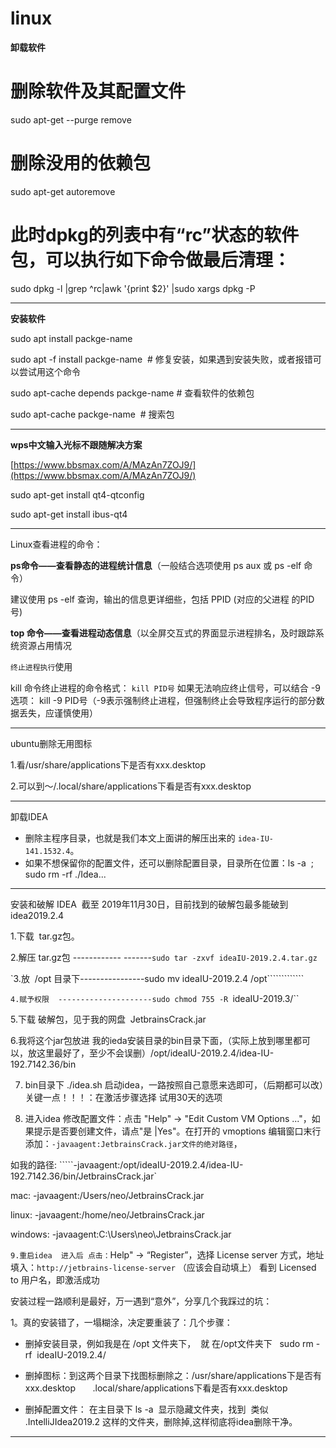 # linux

**卸载软件**

# 删除软件及其配置文件

sudo apt-get --purge remove <package>

# 删除没用的依赖包

sudo apt-get autoremove <package>

# 此时dpkg的列表中有“rc”状态的软件包，可以执行如下命令做最后清理：

sudo dpkg -l |grep ^rc|awk '{print $2}' |sudo xargs dpkg -P

---

**安装软件**

sudo apt install packge-name

sudo apt -f install packge-name  # 修复安装，如果遇到安装失败，或者报错可以尝试用这个命令

sudo apt-cache depends packge-name # 查看软件的依赖包

sudo apt-cache packge-name  # 搜索包

---

**wps中文输入光标不跟随解决方案**

[https://www.bbsmax.com/A/MAzAn7ZOJ9/](https://www.bbsmax.com/A/MAzAn7ZOJ9/)

sudo apt-get install qt4-qtconfig 

sudo apt-get install ibus-qt4

---

Linux查看进程的命令：

**ps命令——查看静态的进程统计信息**（一般结合选项使用 ps aux 或 ps -elf 命令）

建议使用 ps -elf 查询，输出的信息更详细些，包括 PPID (对应的父进程 的PID 号)

**top 命令——查看进程动态信息**（以全屏交互式的界面显示进程排名，及时跟踪系统资源占用情况

`终止进程执行`使用

kill 命令终止进程的命令格式： `kill PID号` 如果无法响应终止信号，可以结合 -9 选项： kill -9 PID号（-9表示强制终止进程，但强制终止会导致程序运行的部分数据丢失，应谨慎使用）

---

ubuntu删除无用图标

1.看/usr/share/applications下是否有xxx.desktop

2.可以到～/.local/share/applications下看是否有xxx.desktop

---

卸载IDEA

* 删除主程序目录，也就是我们本文上面讲的解压出来的 `idea-IU-141.1532.4`。
* 如果不想保留你的配置文件，还可以删除配置目录，目录所在位置：ls -a  ;     sudo rm -rf ./Idea...

---

安装和破解 IDEA  截至 2019年11月30日，目前找到的破解包最多能破到 idea2019.2.4

1.下载  tar.gz包。

2.解压 tar.gz包 ------------ -------`sudo tar -zxvf ideaIU-2019.2.4.tar.gz`

`3.放  /opt 目录下----------------sudo mv ideaIU-2019.2.4 /opt`````````````

`4.赋予权限  ---------------------sudo chmod 755 -R `ideaIU-2019.3/``

5.下载 破解包，见于我的网盘  JetbrainsCrack.jar

6.我将这个jar包放进 我的ieda安装目录的bin目录下面，（实际上放到哪里都可以，放这里最好了，至少不会误删）/opt/ideaIU-2019.2.4/idea-IU-192.7142.36/bin

7. bin目录下 ./idea.sh 启动idea，一路按照自己意愿来选即可，（后期都可以改）关键一点！！！：在激活步骤选择 试用30天的选项

8. 进入idea 修改配置文件：点击 "Help" -> "Edit Custom VM Options ..."，如果提示是否要创建文件，请点"是 |Yes"。在打开的 vmoptions 编辑窗口末行添加：`-javaagent:JetbrainsCrack.jar文件的绝对路径`，

如我的路径: `````-javaagent:/opt/ideaIU-2019.2.4/idea-IU-192.7142.36/bin/JetbrainsCrack.jar`

mac: -javaagent:/Users/neo/JetbrainsCrack.jar

linux: -javaagent:/home/neo/JetbrainsCrack.jar

windows: -javaagent:C:\Users\neo\JetbrainsCrack.jar

`9.重启idea  进入后 点击：`Help" -> “Register”，选择 License server 方式，地址填入：`http://jetbrains-license-server` （应该会自动填上） 看到 Licensed to 用户名，即激活成功

安装过程一路顺利是最好，万一遇到“意外”，分享几个我踩过的坑：

1。真的安装错了，一塌糊涂，决定要重装了：几个步骤：

* 删掉安装目录，例如我是在 /opt 文件夹下，  就 在/opt文件夹下   sudo rm -rf  ideaIU-2019.2.4/

* 删掉图标：到这两个目录下找图标删除之：/usr/share/applications下是否有xxx.desktop       .local/share/applications下看是否有xxx.desktop

* 删掉配置文件： 在主目录下 ls -a  显示隐藏文件夹，找到  类似   .IntelliJIdea2019.2 这样的文件夹，删除掉,这样彻底将idea删除干净。

---
